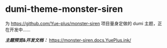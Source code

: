 # dumi-theme-monster-siren

为 <https://github.com/Yue-plus/monster-siren> 项目量身定做的 dumi 主题，正在开发中……

***主题预览&开发文档：*** <https://monster-siren.docs.YuePlus.ink/>
